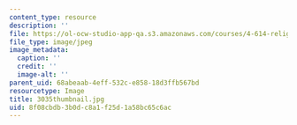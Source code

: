 ```yaml
---
content_type: resource
description: ''
file: https://ol-ocw-studio-app-qa.s3.amazonaws.com/courses/4-614-religious-architecture-and-islamic-cultures-fall-2002/8f08cbdb3b0dc8a1f25d1a58bc65c6ac_3035thumbnail.jpg
file_type: image/jpeg
image_metadata:
  caption: ''
  credit: ''
  image-alt: ''
parent_uid: 68abeaab-4eff-532c-e858-18d3ffb567bd
resourcetype: Image
title: 3035thumbnail.jpg
uid: 8f08cbdb-3b0d-c8a1-f25d-1a58bc65c6ac
---
```


